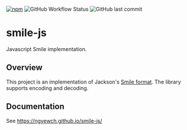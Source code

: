 [![npm](https://img.shields.io/npm/v/smile-js)](https://www.npmjs.com/package/smile-js)
![GitHub Workflow Status](https://img.shields.io/github/actions/workflow/status/ngyewch/smile-js/CI.yml)
![GitHub last commit](https://img.shields.io/github/last-commit/ngyewch/smile-js)

# smile-js

Javascript Smile implementation.

## Overview

This project is an implementation of Jackson's [Smile format](https://github.com/FasterXML/smile-format-specification/blob/master/smile-specification.md). The library supports encoding and decoding.

## Documentation

See https://ngyewch.github.io/smile-js/

